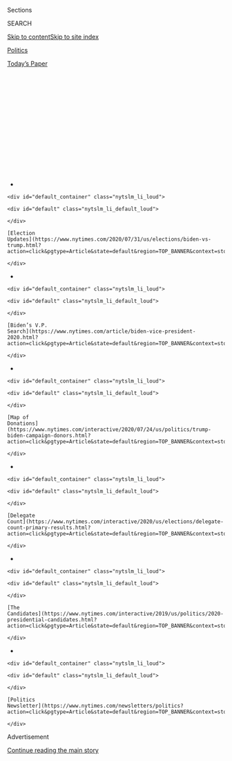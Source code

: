 <div id="app">

<div>

<div>

<div>

<div class="NYTAppHideMasthead css-1q2w90k e1suatyy0">

<div class="section css-ui9rw0 e1suatyy2">

<div class="css-eph4ug er09x8g0">

<div class="css-6n7j50">

</div>

<span class="css-1dv1kvn">Sections</span>

<div class="css-10488qs">

<span class="css-1dv1kvn">SEARCH</span>

</div>

[Skip to content](#site-content)[Skip to site
index](#site-index)

</div>

<div id="masthead-section-label" class="css-1wr3we4 eaxe0e00">

[Politics](https://www.nytimes.com/section/politics)

</div>

<div class="css-10698na e1huz5gh0">

</div>

</div>

<div id="masthead-bar-one" class="section hasLinks css-15hmgas e1csuq9d3">

<div class="css-uqyvli e1csuq9d0">

</div>

<div class="css-1uqjmks e1csuq9d1">

</div>

<div class="css-9e9ivx">

[](https://myaccount.nytimes.com/auth/login?response_type=cookie&client_id=vi)

</div>

<div class="css-1bvtpon e1csuq9d2">

[Today’s
Paper](https://www.nytimes.com/section/todayspaper)

</div>

</div>

</div>

</div>

<div data-aria-hidden="false">

<div id="site-content" data-role="main">

<div>

<div class="css-1aor85t" style="opacity:0.000000001;z-index:-1;visibility:hidden">

<div class="css-1hqnpie">

<div class="css-epjblv">

<span class="css-17xtcya">[Politics](/section/politics)</span><span class="css-x15j1o">|</span><span class="css-fwqvlz">Four
Years After Beau Biden’s Death, His Father Bonds With Voters in
Pain</span>

</div>

<div class="css-k008qs">

<div class="css-1iwv8en">

<span class="css-18z7m18"></span>

<div>

</div>

</div>

<span class="css-1n6z4y">https://nyti.ms/2IbRB8T</span>

<div class="css-1705lsu">

<div class="css-4xjgmj">

<div class="css-4skfbu" data-role="toolbar" data-aria-label="Social Media Share buttons, Save button, and Comments Panel with current comment count" data-testid="share-tools">

  - 
  - 
  - 
  - 
    
    <div class="css-6n7j50">
    
    </div>

  - 

</div>

</div>

</div>

</div>

</div>

</div>

<div id="NYT_TOP_BANNER_REGION" class="css-13pd83m">

<div>

<div id="styln-elections-notifications-menu" class="section interactive-content interactive-size-medium css-1edisqu">

<div class="css-17ih8de interactive-body">

<div class="nytslm_innerContainer" data-aria-live="polite">

<div class="nytslm_title">

</div>

  - 
    
    <div id="default_container" class="nytslm_li_loud">
    
    <div id="default" class="nytslm_li_default_loud">
    
    </div>
    
    [Election
    Updates](https://www.nytimes.com/2020/07/31/us/elections/biden-vs-trump.html?action=click&pgtype=Article&state=default&region=TOP_BANNER&context=storylines_menu)
    
    </div>

  - 
    
    <div id="default_container" class="nytslm_li_loud">
    
    <div id="default" class="nytslm_li_default_loud">
    
    </div>
    
    [Biden’s V.P.
    Search](https://www.nytimes.com/article/biden-vice-president-2020.html?action=click&pgtype=Article&state=default&region=TOP_BANNER&context=storylines_menu)
    
    </div>

  - 
    
    <div id="default_container" class="nytslm_li_loud">
    
    <div id="default" class="nytslm_li_default_loud">
    
    </div>
    
    [Map of
    Donations](https://www.nytimes.com/interactive/2020/07/24/us/politics/trump-biden-campaign-donors.html?action=click&pgtype=Article&state=default&region=TOP_BANNER&context=storylines_menu)
    
    </div>

  - 
    
    <div id="default_container" class="nytslm_li_loud">
    
    <div id="default" class="nytslm_li_default_loud">
    
    </div>
    
    [Delegate
    Count](https://www.nytimes.com/interactive/2020/us/elections/delegate-count-primary-results.html?action=click&pgtype=Article&state=default&region=TOP_BANNER&context=storylines_menu)
    
    </div>

  - 
    
    <div id="default_container" class="nytslm_li_loud">
    
    <div id="default" class="nytslm_li_default_loud">
    
    </div>
    
    [The
    Candidates](https://www.nytimes.com/interactive/2019/us/politics/2020-presidential-candidates.html?action=click&pgtype=Article&state=default&region=TOP_BANNER&context=storylines_menu)
    
    </div>

  - 
    
    <div id="default_container" class="nytslm_li_loud">
    
    <div id="default" class="nytslm_li_default_loud">
    
    </div>
    
    [Politics
    Newsletter](https://www.nytimes.com/newsletters/politics?action=click&pgtype=Article&state=default&region=TOP_BANNER&context=storylines_menu)
    
    </div>

</div>

</div>

</div>

</div>

</div>

<div id="top-wrapper" class="css-1sy8kpn">

<div id="top-slug" class="css-l9onyx">

Advertisement

</div>

[Continue reading the main
story](#after-top)

<div class="ad top-wrapper" style="text-align:center;height:100%;display:block;min-height:250px">

<div id="top" class="place-ad" data-position="top" data-size-key="top">

</div>

</div>

<div id="after-top">

</div>

</div>

<div id="sponsor-wrapper" class="css-1hyfx7x">

<div id="sponsor-slug" class="css-19vbshk">

Supported by

</div>

[Continue reading the main
story](#after-sponsor)

<div id="sponsor" class="ad sponsor-wrapper" style="text-align:center;height:100%;display:block">

</div>

<div id="after-sponsor">

</div>

</div>

<div class="css-1vkm6nb ehdk2mb0">

# Four Years After Beau Biden’s Death, His Father Bonds With Voters in Pain

</div>

<div class="css-79elbk" data-testid="photoviewer-wrapper">

<div class="css-z3e15g" data-testid="photoviewer-wrapper-hidden">

</div>

<div class="css-1a48zt4 ehw59r15" data-testid="photoviewer-children">

![<span class="css-16f3y1r e13ogyst0" data-aria-hidden="true">Joseph R.
Biden Jr. in Concord, N.H., this
month.</span><span class="css-cnj6d5 e1z0qqy90" itemprop="copyrightHolder"><span class="css-1ly73wi e1tej78p0">Credit...</span><span><span>Elizabeth
Frantz for The New York
Times</span></span></span>](https://static01.nyt.com/images/2019/05/30/us/30biden-grief-2/merlin_154854888_a3fe94b1-7dcf-4e44-b624-eeea1baa80e3-articleLarge.jpg?quality=75&auto=webp&disable=upscale)

</div>

</div>

<div class="css-xt80pu e12qa4dv0">

<div class="css-18e8msd">

<div class="css-vp77d3 epjyd6m0">

<div class="css-1baulvz">

By <span class="css-1baulvz last-byline" itemprop="name">Katie
Glueck</span>

</div>

</div>

  - May 30,
    2019

  - 
    
    <div class="css-4xjgmj">
    
    <div class="css-d8bdto" data-role="toolbar" data-aria-label="Social Media Share buttons, Save button, and Comments Panel with current comment count" data-testid="share-tools">
    
      - 
      - 
      - 
      - 
        
        <div class="css-6n7j50">
        
        </div>
    
      - 
    
    </div>
    
    </div>

</div>

</div>

<div class="section meteredContent css-1r7ky0e" name="articleBody" itemprop="articleBody">

<div class="css-1fanzo5 StoryBodyCompanionColumn">

<div class="css-53u6y8">

PHILADELPHIA — Joseph R. Biden Jr. has a habit of bringing people to
tears.

For Teri Inverso, a Pennsylvania voter attending Mr. Biden’s
Philadelphia rally this month, the moment came as she talked about her
late parents and recalled how the former vice president coped with [the
death of his son
Beau](https://www.nytimes.com/2015/05/31/us/politics/joseph-r-biden-iii-vice-presidents-son-beau-dies-at-46.html).

For Lisa Gatto, a sister-in-law of former Representative Steve Israel,
it was when she once opened up to Mr. Biden about her experience
battling breast cancer, Mr. Israel recalled.

And for State Senator Pam Jochum of Iowa, it happened as she recounted
Mr. Biden’s condolence messages after her daughter died, and his own
experiences with grief.

“Everyone has had someone in their life that they lost,” Ms. Jochum
said.

“And the fact that he was able to pick up the pieces shows us you can
continue on another pathway to make a difference,” she added. “That
resiliency, the tenacity it takes to keep moving, it’s not easy, but you
can do it.”

</div>

</div>

<div class="css-1fanzo5 StoryBodyCompanionColumn">

<div class="css-53u6y8">

\[[*Sign up for our politics newsletter and join the conversation around
the 2020 presidential
race.*](https://www.nytimes.com/newsletters/politics?smid=rd?action=click&module=Intentional&pgtype=Article)\]

Four years ago this Thursday, Mr. Biden’s 46-year-old son Beau — Joseph
R. Biden III, the former attorney general of Delaware — died of brain
cancer, [a loss that the nation
witnessed](https://www.nytimes.com/2015/06/01/us/beau-bidens-death-triggers-an-outpouring-of-grief.html)
as Mr. Biden was serving his final years as vice president. In 1972, Mr.
Biden’s first wife and a baby daughter were killed in a car accident.

Now, as Mr. Biden mounts his third run for the presidency, there is
evidence that his family tragedies have helped him form connections with
voters grappling with their own hardships. While political candidates
often try to project sympathy — Bill Clinton was especially known for
wearing his heart on his sleeve — some Democrats said they felt a bond
with Mr. Biden that transcended traditional political factors: They
consider him to be a singularly experienced candidate when it comes to
endurance and empathy.

“Some politicians have a sixth sense for weakness,” said Mr. Israel, a
New York Democrat. “Some can sense power. Joe Biden has a sixth sense
for people who are struggling.”

That dynamic is often on display on the campaign trail, where voters
share emotional stories of illness or loss before taking a photo with
the former vice president or asking him a question. It was [a central
theme](https://www.nytimes.com/2019/04/26/us/politics/biden-the-view.html)
of Mr. Biden’s appearance on “The View” after he announced for
president. And it was evident in voter surveys compiled by at least one
would-be rival to Mr. Biden.

</div>

</div>

<div class="css-1fanzo5 StoryBodyCompanionColumn">

<div class="css-53u6y8">

Howard Wolfson, a senior adviser to former Mayor Michael R. Bloomberg of
New York, oversaw focus groups and polling when Mr. Bloomberg was
considering a 2020 presidential run. In the focus groups, Mr. Wolfson
said, there was “a surprisingly high level of awareness” of Mr. Biden’s
biography, and of “some of the personal tragedies that he experienced in
particular.”

</div>

</div>

<div class="css-79elbk" data-testid="photoviewer-wrapper">

<div class="css-z3e15g" data-testid="photoviewer-wrapper-hidden">

</div>

<div class="css-1a48zt4 ehw59r15" data-testid="photoviewer-children">

![<span class="css-16f3y1r e13ogyst0" data-aria-hidden="true">Mr. Biden
at his son Beau’s funeral in
2015.</span><span class="css-cnj6d5 e1z0qqy90" itemprop="copyrightHolder"><span class="css-1ly73wi e1tej78p0">Credit...</span><span>Patrick
Semansky/Associated
Press</span></span>](https://static01.nyt.com/images/2019/05/30/us/30biden-grief-3/c7bc708c4d924c3b9b51fc1ed30f74aa-articleLarge.jpg?quality=75&auto=webp&disable=upscale)

</div>

</div>

<div class="css-1fanzo5 StoryBodyCompanionColumn">

<div class="css-53u6y8">

“The awareness created a real sense of affinity and empathy,” Mr.
Wolfson said. “Affinity with him, empathy for him and a real sense that
his tragedies made him more relatable to them, and them more relatable
to
him.”

<div id="NYT_MAIN_CONTENT_1_REGION" class="css-9tf9ac">

<div>

<div id="styln-nfldraft-updates-block" class="section interactive-content interactive-size-medium css-1ftcdic">

<div class="css-17ih8de interactive-body">

<div id="styln-briefing-block" data-asset-id="">

<div class="briefing-block-header-section">

# [Latest Updates: 2020 Election](https://www.nytimes.com/2020/07/31/us/elections/biden-vs-trump.html?action=click&pgtype=Article&state=default&region=MAIN_CONTENT_1&context=storylines_live_updates)

<div class="briefing-block-ts">

Updated 2020-08-01T01:26:45.732Z

</div>

</div>

  - [Kamala Harris, a top vice-presidential contender, confronts double
    standards.](https://www.nytimes.com/2020/07/31/us/elections/biden-vs-trump.html?action=click&pgtype=Article&state=default&region=MAIN_CONTENT_1&context=storylines_live_updates#link-29fdff45)
  - [Karen Bass and Susan Rice are rising on Biden’s vice-presidential
    shortlist.](https://www.nytimes.com/2020/07/31/us/elections/biden-vs-trump.html?action=click&pgtype=Article&state=default&region=MAIN_CONTENT_1&context=storylines_live_updates#link-13ec3d9c)
  - [Trump says Russian bounties to kill U.S. troops ‘never took
    place.’](https://www.nytimes.com/2020/07/31/us/elections/biden-vs-trump.html?action=click&pgtype=Article&state=default&region=MAIN_CONTENT_1&context=storylines_live_updates#link-49e9a016)

<div class="briefing-block-footer">

<div class="briefing-block-footer-meta">

[See more
updates](https://www.nytimes.com/2020/07/31/us/elections/biden-vs-trump.html?action=click&pgtype=Article&state=default&region=MAIN_CONTENT_1&context=storylines_live_updates)

</div>

</div>

</div>

</div>

</div>

</div>

</div>

\[[*Keep up with the 2020 field with our candidate
tracker.*](https://www.nytimes.com/interactive/2019/us/politics/2020-presidential-candidates.html?action=click&module=Intentional&pgtype=Article)\]

Mr. Biden’s personal story is not enough to sustain a candidacy, of
course: Many Democratic operatives and, privately, some Biden allies say
they expect his current commanding lead in the polls to erode as he
confronts a party base that has moved left in recent years, and as other
candidates demonstrate their abilities to take on President Trump. Some
Democrats also noted that any candidate’s biography, however compelling,
was unlikely to drive votes on its own.

“Ultimately the candidate is still going to have to make the sell on his
or her vision for the country,” said former Gov. Jim Hodges of South
Carolina, a Democrat who is so far neutral in the 2020 primary**.**
“It’s going to need to be consistent with the desires and
motivations of those voters.”

Former Representative Ryan Costello, a Republican who served a moderate
suburban Philadelphia-area district through 2018, said Mr. Biden’s
biography could be compelling to the centrist voters he represented
there.

“There are a lot of independent voters that tend to vote the person, not
the party,” he said. “Somebody who’s looking for someone who shows a
certain sense of compassion, understands what personal tragedy,
adversity is, can see a connection with what the vice president is going
through.”

(Personal appeal could also benefit President Trump, who has a strong
ability to connect with conservatives and some independents, Mr.
Costello added.)

</div>

</div>

<div class="css-1fanzo5 StoryBodyCompanionColumn">

<div class="css-53u6y8">

In his first five weeks as a candidate, Mr. Biden has frequently brought
up the illness and death of Beau Biden, often as he discusses health
care and insurance access. He also sometimes mentions the death of his
first wife and daughter, as he did on Wednesday in Dallas, telling the
story of the accident — which happened shortly after he was first
elected to the Senate — to a room of school-age children. His sons, Beau
and Hunter Biden, then young boys, were injured in the car crash, and
Mr. Biden was [sworn
in](https://www.nytimes.com/1973/01/03/archives/biden-takes-oath-friday.html)
from the hospital as they recovered.

“For decades Joe did not talk on the campaign trail or in public events
about the ways in which life really, you know, brought him to his knees,
the loss of Neilia and his daughter and the ways in which those first
couple of years were incredibly hard for him,” said Senator Chris Coons
of Delaware, referring to Mr. Biden’s first wife. “In recent years he’s
opened up a great deal more about it.”

On Thursday, Mr. Biden attended a Memorial Day service in New Castle,
Del., where he gave brief remarks, acknowledging his son’s death and
noting that one of Beau Biden’s children, Natalie, was in attendance.

“Beau cared a great deal about being here,” Mr. Biden said of his son,
who was a veteran.

“You all know the loss of a loved one. Somehow — the pain fades a little
bit,” Mr. Biden said, but the memories “are
bittersweet.”

</div>

</div>

<div class="css-79elbk" data-testid="photoviewer-wrapper">

<div class="css-z3e15g" data-testid="photoviewer-wrapper-hidden">

</div>

<div class="css-1a48zt4 ehw59r15" data-testid="photoviewer-children">

<div class="css-1xdhyk6 erfvjey0">

<span class="css-1ly73wi e1tej78p0">Image</span>

<div class="css-zjzyr8">

<div data-testid="lazyimage-container" style="height:257.77777777777777px">

</div>

</div>

</div>

<span class="css-16f3y1r e13ogyst0" data-aria-hidden="true">A crowd for
Mr. Biden gathered in Nashua, N.H., earlier this month. Some voters
consider Mr. Biden to be a singularly experienced candidate when it
comes to endurance and
empathy.</span><span class="css-cnj6d5 e1z0qqy90" itemprop="copyrightHolder"><span class="css-1ly73wi e1tej78p0">Credit...</span><span>Elizabeth
Frantz for The New York Times</span></span>

</div>

</div>

<div class="css-1fanzo5 StoryBodyCompanionColumn">

<div class="css-53u6y8">

In interviews across campaign stops this month, voters who were inclined
toward Mr. Biden, especially those familiar with grief, repeatedly
pointed to his family story as evidence that he could handle the rigors
of the presidency.

As she waited for Mr. Biden to take the stage on a sunny Saturday
morning in Philadelphia, Ms. Inverso pointed to Mr. Biden’s losses — and
to her own — as gutting experiences that force a different kind of
perspective.

</div>

</div>

<div class="css-1fanzo5 StoryBodyCompanionColumn">

<div class="css-53u6y8">

“That gives you a crash course in what’s important in life,” she said.
“You hear that in his words. He’s sincere. He cares.”

Angie French of Milford, N.H., who attended a campaign event with Mr.
Biden in Nashua this month, said her brother died of glioblastoma, the
same aggressive brain cancer that killed Beau Biden.

“He’s had just so much loss in his life, yet this man goes on and just
brings, I don’t know, just brings such a good feeling to people, again,
such empathy,” said Ms. French, 45. “And we need a lot of that in the
world today.”

Certainly, Mr. Biden is not the only candidate to face personal loss,
nor the only one embraced by voters as empathetic.

This year, Mayor Pete Buttigieg’s father died just as the Indiana
Democrat was starting his presidential campaign. Senator Kamala Harris
of California speaks frequently about her late mother; Senator Elizabeth
Warren of Massachusetts is open about the struggles her family faced
after her father’s heart attack. Representative Eric Swalwell of
California, another presidential candidate, sent flowers for the
services of Ms. Jochum’s daughter. (Ms. Jochum, a veteran Iowa Democrat,
has not endorsed a candidate but called Mr. Biden “the top of my list
right now.”)

Madeline Israel, Mr. Israel’s mother, heard from Mr. Biden by phone when
her husband was ill, and again after his death.

“These were not typical sympathy calls, these were a human being to a
human being,” Ms. Israel, 84, said. “Of course I’ve never forgotten
them. It just meant the world.”

</div>

</div>

<div class="css-1fanzo5 StoryBodyCompanionColumn">

<div class="css-53u6y8">

When asked whether she is supporting Mr. Biden for president, Ms. Israel
replied, “Oh, of course,” before adding, “As of this moment.”

“The main factor for me is somebody who can unite this country and the
world,” she said. “Somebody that has enough experience and background. I
mean, what he is as a human being may be part of it, but there’s too
much at stake for me to put my own personal little feelings into my
decision.”

</div>

</div>

</div>

<div>

</div>

<div>

</div>

<div id="NYT_BELOW_MAIN_CONTENT_REGION">

<div>

<div id="STLYN_guide_v1_STYLN_guide_a" class="section css-l08pwh interactive-content interactive-size-medium">

<div class="css-17ih8de interactive-body">

<div class="g-story g-freebird g-max-limit" data-preview-slug="styln-scroll-guide">

</div>

<div id="g-electionguide-id" class="g-electionguide">

<div class="g-electionguide-container">

<div class="g-electionguide-wrapper">

<div class="g-electionguide-logo">

</div>

# Our 2020 Election Guide

Updated July 31, 2020

  - 
    
    -----
    
    ## The Latest
    
      - President Trump’s assault on the Postal Service is intersecting
        with his attacks on mail-in voting. [Voting rights groups say it
        is a recipe for
        disaster.](https://www.nytimes.com/2020/07/31/us/politics/trump-usps-mail-delays.html?action=click&pgtype=Article&state=default&region=BELOW_MAIN_CONTENT&context=storylines_guide)

  - 
    
    -----
    
    ## Biden’s V.P. Search
    
      - [Here are 13
        women](https://www.nytimes.com/article/biden-vice-president-2020.html?action=click&pgtype=Article&state=default&region=BELOW_MAIN_CONTENT&context=storylines_guide)
        who have been under consideration to be Joe Biden’s running
        mate, and why each might be chosen — and might not be.

  - 
    
    -----
    
    ## Keep Up With Our Coverage
    
      - Get an
        [email](https://www.nytimes.com/newsletters/politics?action=click&pgtype=Article&state=default&region=BELOW_MAIN_CONTENT&context=storylines_guide)
        recapping the day’s news
    
    <!-- end list -->
    
      - Download our mobile app on
        [iOS](https://apps.apple.com/us/app/nytimes/id284862083?ls=1&mat_click_id=5c79ae7455014fd1bd66b5610c05b8f2-20191112-16948&referrer=mat_click_id%3D5c79ae7455014fd1bd66b5610c05b8f2-20191112-16948%26link_click_id%3D722930677036718082)
        and
        [Android](http://a.localytics.com/android?id=com.nytimes.android&referrer=utm_source%3Dother_nyt_mobile_web%26utm_medium%3DWeb%2520page%26utm_term%3DGeneral%2520Mobile%2520Page%26utm_campaign%3DNYT%2520Mobile%2520General%2520Page)
        and turn on Breaking News and Politics alerts

</div>

</div>

</div>

</div>

</div>

</div>

</div>

<div>

</div>

<div>

<div id="bottom-wrapper" class="css-1ede5it">

<div id="bottom-slug" class="css-l9onyx">

Advertisement

</div>

[Continue reading the main
story](#after-bottom)

<div id="bottom" class="ad bottom-wrapper" style="text-align:center;height:100%;display:block;min-height:90px">

</div>

<div id="after-bottom">

</div>

</div>

</div>

</div>

</div>

## Site Index

<div>

</div>

## Site Information Navigation

  - [© <span>2020</span> <span>The New York Times
    Company</span>](https://help.nytimes.com/hc/en-us/articles/115014792127-Copyright-notice)

<!-- end list -->

  - [NYTCo](https://www.nytco.com/)
  - [Contact
    Us](https://help.nytimes.com/hc/en-us/articles/115015385887-Contact-Us)
  - [Work with us](https://www.nytco.com/careers/)
  - [Advertise](https://nytmediakit.com/)
  - [T Brand Studio](http://www.tbrandstudio.com/)
  - [Your Ad
    Choices](https://www.nytimes.com/privacy/cookie-policy#how-do-i-manage-trackers)
  - [Privacy](https://www.nytimes.com/privacy)
  - [Terms of
    Service](https://help.nytimes.com/hc/en-us/articles/115014893428-Terms-of-service)
  - [Terms of
    Sale](https://help.nytimes.com/hc/en-us/articles/115014893968-Terms-of-sale)
  - [Site
    Map](https://spiderbites.nytimes.com)
  - [Help](https://help.nytimes.com/hc/en-us)
  - [Subscriptions](https://www.nytimes.com/subscription?campaignId=37WXW)

</div>

</div>

</div>

</div>
